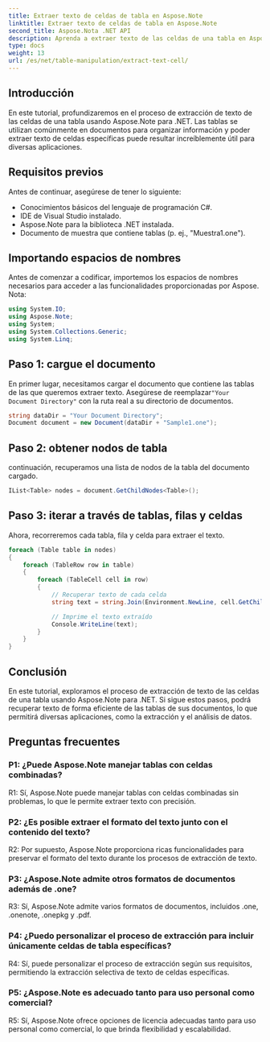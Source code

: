 ```yaml
---
title: Extraer texto de celdas de tabla en Aspose.Note
linktitle: Extraer texto de celdas de tabla en Aspose.Note
second_title: Aspose.Nota .NET API
description: Aprenda a extraer texto de las celdas de una tabla en Aspose.Note para .NET. Mejore sus capacidades de procesamiento de documentos sin esfuerzo.
type: docs
weight: 13
url: /es/net/table-manipulation/extract-text-cell/
---
```

## Introducción

En este tutorial, profundizaremos en el proceso de extracción de texto de las celdas de una tabla usando Aspose.Note para .NET. Las tablas se utilizan comúnmente en documentos para organizar información y poder extraer texto de celdas específicas puede resultar increíblemente útil para diversas aplicaciones.

## Requisitos previos

Antes de continuar, asegúrese de tener lo siguiente:

- Conocimientos básicos del lenguaje de programación C#.
- IDE de Visual Studio instalado.
- Aspose.Note para la biblioteca .NET instalada.
- Documento de muestra que contiene tablas (p. ej., "Muestra1.one").

## Importando espacios de nombres

Antes de comenzar a codificar, importemos los espacios de nombres necesarios para acceder a las funcionalidades proporcionadas por Aspose. Nota:

```csharp
using System.IO;
using Aspose.Note;
using System;
using System.Collections.Generic;
using System.Linq;
```

## Paso 1: cargue el documento

 En primer lugar, necesitamos cargar el documento que contiene las tablas de las que queremos extraer texto. Asegúrese de reemplazar`"Your Document Directory"` con la ruta real a su directorio de documentos.

```csharp
string dataDir = "Your Document Directory";
Document document = new Document(dataDir + "Sample1.one");
```

## Paso 2: obtener nodos de tabla

continuación, recuperamos una lista de nodos de la tabla del documento cargado.

```csharp
IList<Table> nodes = document.GetChildNodes<Table>();
```

## Paso 3: iterar a través de tablas, filas y celdas

Ahora, recorreremos cada tabla, fila y celda para extraer el texto.

```csharp
foreach (Table table in nodes)
{
    foreach (TableRow row in table)
    {
        foreach (TableCell cell in row)
        {
            // Recuperar texto de cada celda
            string text = string.Join(Environment.NewLine, cell.GetChildNodes<RichText>().Select(e => e.Text)) + Environment.NewLine;

            // Imprime el texto extraído
            Console.WriteLine(text);
        }
    }
}
```

## Conclusión

En este tutorial, exploramos el proceso de extracción de texto de las celdas de una tabla usando Aspose.Note para .NET. Si sigue estos pasos, podrá recuperar texto de forma eficiente de las tablas de sus documentos, lo que permitirá diversas aplicaciones, como la extracción y el análisis de datos.

## Preguntas frecuentes

### P1: ¿Puede Aspose.Note manejar tablas con celdas combinadas?

R1: Sí, Aspose.Note puede manejar tablas con celdas combinadas sin problemas, lo que le permite extraer texto con precisión.

### P2: ¿Es posible extraer el formato del texto junto con el contenido del texto?

R2: Por supuesto, Aspose.Note proporciona ricas funcionalidades para preservar el formato del texto durante los procesos de extracción de texto.

### P3: ¿Aspose.Note admite otros formatos de documentos además de .one?

R3: Sí, Aspose.Note admite varios formatos de documentos, incluidos .one, .onenote, .onepkg y .pdf.

### P4: ¿Puedo personalizar el proceso de extracción para incluir únicamente celdas de tabla específicas?

R4: Sí, puede personalizar el proceso de extracción según sus requisitos, permitiendo la extracción selectiva de texto de celdas específicas.

### P5: ¿Aspose.Note es adecuado tanto para uso personal como comercial?

R5: Sí, Aspose.Note ofrece opciones de licencia adecuadas tanto para uso personal como comercial, lo que brinda flexibilidad y escalabilidad.